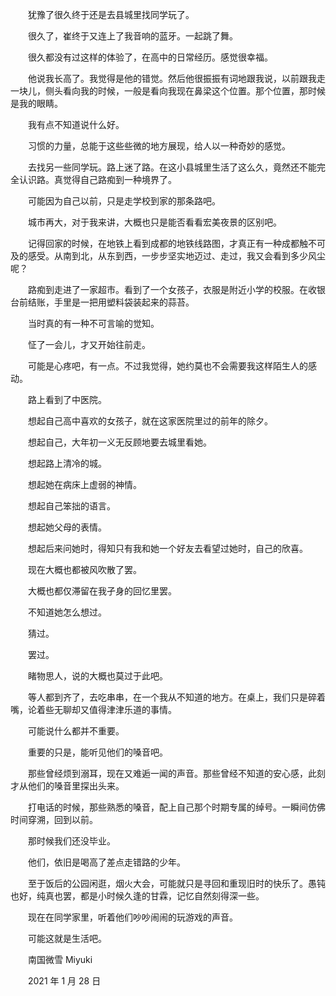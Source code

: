 　　犹豫了很久终于还是去县城里找同学玩了。

　　很久了，崔终于又连上了我音响的蓝牙。一起跳了舞。

　　很久都没有过这样的体验了，在高中的日常经历。感觉很幸福。

　　他说我长高了。我觉得是他的错觉。然后他很振振有词地跟我说，以前跟我走一块儿，侧头看向我的时候，一般是看向我现在鼻梁这个位置。那个位置，那时候是我的眼睛。

　　我有点不知道说什么好。

　　习惯的力量，总能于这些些微的地方展现，给人以一种奇妙的感觉。

　　去找另一些同学玩。路上迷了路。在这小县城里生活了这么久，竟然还不能完全认识路。真觉得自己路痴到一种境界了。

　　可能因为自己以前，只是走学校到家的那条路吧。

　　城市再大，对于我来讲，大概也只是能否看看宏美夜景的区别吧。

　　记得回家的时候，在地铁上看到成都的地铁线路图，才真正有一种成都触不可及的感受。从南到北，从东到西，一步步坚实地迈过、走过，我又会看到多少风尘呢？

　　路痴到走进了一家超市。看到了一个女孩子，衣服是附近小学的校服。在收银台前结账，手里是一把用塑料袋装起来的蒜苔。

　　当时真的有一种不可言喻的觉知。

　　怔了一会儿，才又开始往前走。

　　可能是心疼吧，有一点。不过我觉得，她约莫也不会需要我这样陌生人的感动。

　　路上看到了中医院。

　　想起自己高中喜欢的女孩子，就在这家医院里过的前年的除夕。

　　想起自己，大年初一义无反顾地要去城里看她。

　　想起路上清冷的城。

　　想起她在病床上虚弱的神情。

　　想起自己笨拙的语言。

　　想起她父母的表情。

　　想起后来问她时，得知只有我和她一个好友去看望过她时，自己的欣喜。

　　现在大概也都被风吹散了罢。

　　大概也都仅滞留在我孑身的回忆里罢。

　　不知道她怎么想过。

　　猜过。

　　罢过。

　　睹物思人，说的大概也莫过于此吧。

　　等人都到齐了，去吃串串，在一个我从不知道的地方。在桌上，我们只是碎着嘴，论着些无聊却又值得津津乐道的事情。

　　可能说什么都并不重要。

　　重要的只是，能听见他们的嗓音吧。

　　那些曾经烦到溺耳，现在又难逅一闻的声音。那些曾经不知道的安心感，此刻才从他们的嗓音里探出头来。

　　打电话的时候，那些熟悉的嗓音，配上自己那个时期专属的绰号。一瞬间仿佛时间穿溯，回到以前。

　　那时候我们还没毕业。

　　他们，依旧是喝高了差点走错路的少年。

　　至于饭后的公园闲逛，烟火大会，可能就只是寻回和重现旧时的快乐了。愚钝也好，纯真也罢，都是小时候久逢的甘霖，记忆自然刻得深一些。

　　现在在同学家里，听着他们吵吵闹闹的玩游戏的声音。

　　可能这就是生活吧。



　　南国微雪 Miyuki

　　2021 年 1 月 28 日


